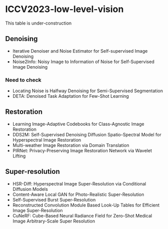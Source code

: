 # ICCV2023-low-level-vision
This table is under-construction

## Denoising
- Iterative Denoiser and Noise Estimator for Self-supervised Image Denoising
- Noise2Info: Noisy Image to Information of Noise for Self-Supervised Image Denoising
### Need to check
- Locating Noise is Halfway Denoising for Semi-Supervised Segmentation
- DETA: Denoised Task Adaptation for Few-Shot Learning

## Restoration
- Learning Image-Adaptive Codebooks for Class-Agnostic Image Restoration
- DDS2M: Self-Supervised Denoising Diffusion Spatio-Spectral Model for Hyperspectral Image Restoration
- Multi-weather Image Restoration via Domain Translation
- PIRNet: Privacy-Preserving Image Restoration Network via Wavelet Lifting

## Super-resolution
- HSR-Diff: Hyperspectral Image Super-Resolution via Conditional Diffusion Models
- Content-Aware Local GAN for Photo-Realistic Super-Resolution
- Self-Supervised Burst Super-Resolution
- Reconstructed Convolution Module Based Look-Up Tables for Efficient Image Super-Resolution
- CuNeRF: Cube-Based Neural Radiance Field for Zero-Shot Medical Image Arbitrary-Scale Super Resolution
